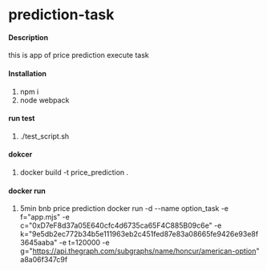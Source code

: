 # prediction-task

#### Description
this is app of price prediction execute task 

#### Installation

1.  npm i
2.  node webpack

#### run test

1.  ./test_script.sh

#### dokcer
1. docker build -t price_prediction .
#### docker run
1. 5min bnb price prediction
 docker run -d --name option_task -e f="app.mjs" -e c="0xD7eF8d37a05E640cfc4d6735ca65F4C885B09c6e" -e k="9e5db2ec772b34b5e111963eb2c451fed87e83a08665fe9426e93e8f3645aaba" -e t=120000 -e g="https://api.thegraph.com/subgraphs/name/honcur/american-option" a8a06f347c9f


